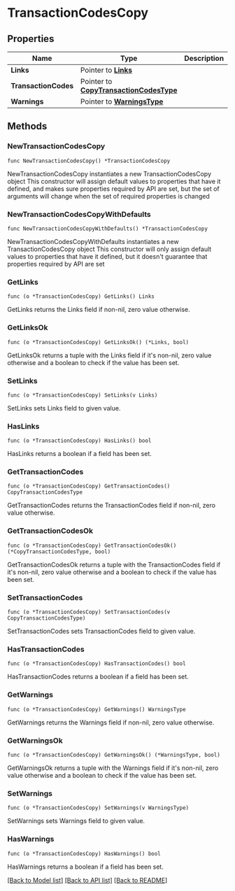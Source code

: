 # TransactionCodesCopy

## Properties

Name | Type | Description | Notes
------------ | ------------- | ------------- | -------------
**Links** | Pointer to [**Links**](Links.md) |  | [optional] 
**TransactionCodes** | Pointer to [**CopyTransactionCodesType**](CopyTransactionCodesType.md) |  | [optional] 
**Warnings** | Pointer to [**WarningsType**](WarningsType.md) |  | [optional] 

## Methods

### NewTransactionCodesCopy

`func NewTransactionCodesCopy() *TransactionCodesCopy`

NewTransactionCodesCopy instantiates a new TransactionCodesCopy object
This constructor will assign default values to properties that have it defined,
and makes sure properties required by API are set, but the set of arguments
will change when the set of required properties is changed

### NewTransactionCodesCopyWithDefaults

`func NewTransactionCodesCopyWithDefaults() *TransactionCodesCopy`

NewTransactionCodesCopyWithDefaults instantiates a new TransactionCodesCopy object
This constructor will only assign default values to properties that have it defined,
but it doesn't guarantee that properties required by API are set

### GetLinks

`func (o *TransactionCodesCopy) GetLinks() Links`

GetLinks returns the Links field if non-nil, zero value otherwise.

### GetLinksOk

`func (o *TransactionCodesCopy) GetLinksOk() (*Links, bool)`

GetLinksOk returns a tuple with the Links field if it's non-nil, zero value otherwise
and a boolean to check if the value has been set.

### SetLinks

`func (o *TransactionCodesCopy) SetLinks(v Links)`

SetLinks sets Links field to given value.

### HasLinks

`func (o *TransactionCodesCopy) HasLinks() bool`

HasLinks returns a boolean if a field has been set.

### GetTransactionCodes

`func (o *TransactionCodesCopy) GetTransactionCodes() CopyTransactionCodesType`

GetTransactionCodes returns the TransactionCodes field if non-nil, zero value otherwise.

### GetTransactionCodesOk

`func (o *TransactionCodesCopy) GetTransactionCodesOk() (*CopyTransactionCodesType, bool)`

GetTransactionCodesOk returns a tuple with the TransactionCodes field if it's non-nil, zero value otherwise
and a boolean to check if the value has been set.

### SetTransactionCodes

`func (o *TransactionCodesCopy) SetTransactionCodes(v CopyTransactionCodesType)`

SetTransactionCodes sets TransactionCodes field to given value.

### HasTransactionCodes

`func (o *TransactionCodesCopy) HasTransactionCodes() bool`

HasTransactionCodes returns a boolean if a field has been set.

### GetWarnings

`func (o *TransactionCodesCopy) GetWarnings() WarningsType`

GetWarnings returns the Warnings field if non-nil, zero value otherwise.

### GetWarningsOk

`func (o *TransactionCodesCopy) GetWarningsOk() (*WarningsType, bool)`

GetWarningsOk returns a tuple with the Warnings field if it's non-nil, zero value otherwise
and a boolean to check if the value has been set.

### SetWarnings

`func (o *TransactionCodesCopy) SetWarnings(v WarningsType)`

SetWarnings sets Warnings field to given value.

### HasWarnings

`func (o *TransactionCodesCopy) HasWarnings() bool`

HasWarnings returns a boolean if a field has been set.


[[Back to Model list]](../README.md#documentation-for-models) [[Back to API list]](../README.md#documentation-for-api-endpoints) [[Back to README]](../README.md)


